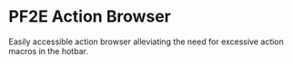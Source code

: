 # PF2E Action Browser
Easily accessible action browser alleviating the need for excessive action macros in the hotbar.
